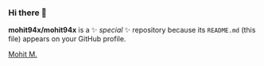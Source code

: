 ### Hi there 👋

**mohit94x/mohit94x** is a ✨ _special_ ✨ repository because its `README.md` (this file) appears on your GitHub profile.

<div class="badge-base LI-profile-badge" data-locale="en_US" data-size="large" data-theme="dark" data-type="HORIZONTAL" data-vanity="mohit-mawar" data-version="v1"><a class="badge-base__link LI-simple-link" href="https://in.linkedin.com/in/mohit-mawar?trk=profile-badge">Mohit M.</a></div>

